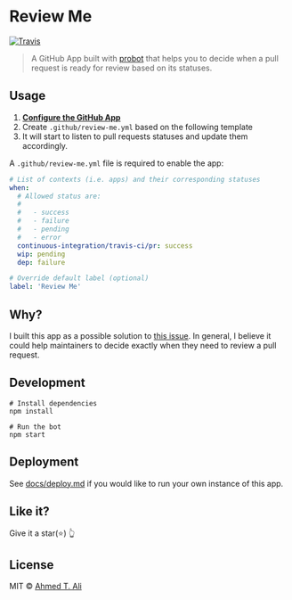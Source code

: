 # Review Me

[![Travis](https://img.shields.io/travis/ahmed-taj/probot-review-me.svg)](https://travis-ci.org/ahmed-taj/probot-review-me)

> A GitHub App built with [probot](https://github.com/probot/probot) that helps you to decide when a pull request is ready for review based on its statuses.

## Usage

1. **[Configure the GitHub App](https://github.com/apps/review-me)**
2. Create `.github/review-me.yml` based on the following template
3. It will start to listen to pull requests statuses and update them accordingly.

A `.github/review-me.yml` file is required to enable the app:

```yaml
# List of contexts (i.e. apps) and their corresponding statuses
when:
  # Allowed status are:
  #
  #   - success
  #   - failure
  #   - pending
  #   - error
  continuous-integration/travis-ci/pr: success
  wip: pending
  dep: failure

# Override default label (optional)
label: 'Review Me'
```

## Why?

I built this app as a possible solution to [this issue](https://github.com/ahmed-taj/dep/issues/13). In general, I believe it could help maintainers to decide exactly when they need to review a pull request.

## Development

```
# Install dependencies
npm install

# Run the bot
npm start
```

## Deployment

See [docs/deploy.md](docs/deploy.md) if you would like to run your own instance of this app.

## Like it?

Give it a star(:star:) :point_up_2:

## License

MIT © [Ahmed T. Ali](https://github.com/ahmed-taj)

